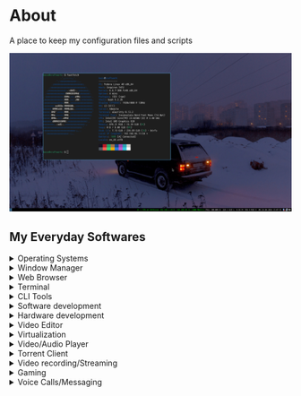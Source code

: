 # About

A place to keep my configuration files and scripts

![desktop](./assets/desktop.png)

## My Everyday Softwares

<details>
  <summary>Operating Systems</summary>

  - Fedora for laptops and desktops
  - Proxmox VE for server machines with multiple VMs
  - Debian for most server deployments
  - OPNsense for DIY routers
  - Windows VM for cursed softwares that only works in MsTM
</details>

<details>
  <summary>Window Manager</summary>

  - i3wm
</details>

<details>
  <summary>Web Browser</summary>

  - Firefox
  - Google Chrome
</details>

<details>
  <summary>Terminal </summary>

  - Alacritty
</details>

<details>
  <summary>CLI Tools</summary>

  - Tmux
  - SSH
  - Fzf
  - Rsync
  - Netcat
</details>

<details>
  <summary>Software development </summary>

  - Neovim
  - Git
  - Ripgrep
  - Gdb
  - Hexdump
  - PlatformIO
  - Curl
  - Postman
  - Docker
</details>

<details>
  <summary>Hardware development </summary>

  - KiCAD
  - Blender
  - Saleae Logic2
</details>

<details>
  <summary>Video Editor</summary>

  - kdenlive
</details>

<details>
  <summary>Virtualization</summary>

  - Virt Manager
  - QEMU
</details>

<details>
  <summary>Video/Audio Player</summary>

  - Mpv
  - VLC
</details>

<details>
  <summary>Torrent Client</summary>

  - Transmission
</details>

<details>
  <summary>Video recording/Streaming</summary>

  - OBS Studio
</details>

<details>
  <summary>Gaming</summary>

  - Steam
  - Wine
  - Lutris
  - MangoHud
  - VkBasalt
</details>

<details>
  <summary>Voice Calls/Messaging</summary>

  - Discord
  - Telegram
</details>
